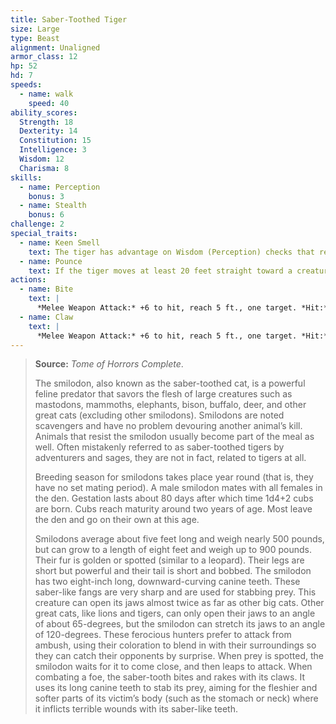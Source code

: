 ```yaml
---
title: Saber-Toothed Tiger
size: Large
type: Beast
alignment: Unaligned
armor_class: 12
hp: 52
hd: 7
speeds:
  - name: walk
    speed: 40
ability_scores:
  Strength: 18
  Dexterity: 14
  Constitution: 15
  Intelligence: 3
  Wisdom: 12
  Charisma: 8
skills:
  - name: Perception
    bonus: 3
  - name: Stealth
    bonus: 6
challenge: 2
special_traits:
  - name: Keen Smell
    text: The tiger has advantage on Wisdom (Perception) checks that rely on smell.
  - name: Pounce
    text: If the tiger moves at least 20 feet straight toward a creature and then hits it with a claw attack on the same turn, that target must succeed on a DC 14 Strength saving throw or be knocked prone. If the target is prone, the tiger can make one bite attack against it as a bonus action.
actions:
  - name: Bite
    text: |
      *Melee Weapon Attack:* +6 to hit, reach 5 ft., one target. *Hit:* 10 (1d10 + 5) piercing damage.
  - name: Claw
    text: |
      *Melee Weapon Attack:* +6 to hit, reach 5 ft., one target. *Hit:* 12 (2d6 + 5) slashing damage.
---
```


> **Source:** *Tome of Horrors Complete*.
>
> The smilodon, also known as the saber-toothed cat, is a powerful feline predator that savors the flesh of large creatures such as mastodons, mammoths, elephants, bison, buffalo, deer, and other great cats (excluding other smilodons). Smilodons are noted scavengers and have no problem devouring another animal’s kill. Animals that resist the smilodon usually become part of the meal as well. Often mistakenly referred to as saber-toothed tigers by adventurers and sages, they are not in fact, related to tigers at all.
>
> Breeding season for smilodons takes place year round (that is, they have no set mating period). A male smilodon mates with all females in the den. Gestation lasts about 80 days after which time 1d4+2 cubs are born. Cubs reach maturity around two years of age. Most leave the den and go on their own at this age.
>
> Smilodons average about five feet long and weigh nearly 500 pounds, but can grow to a length of eight feet and weigh up to 900 pounds. Their fur is golden or spotted (similar to a leopard). Their legs are short but powerful and their tail is short and bobbed. The smilodon has two eight-inch long, downward-curving canine teeth. These saber-like fangs are very sharp and are used for stabbing prey. This creature can open its jaws almost twice as far as other big cats. Other great cats, like lions and tigers, can only open their jaws to an angle of about 65-degrees, but the smilodon can stretch its jaws to an angle of 120-degrees. These ferocious hunters prefer to attack from ambush, using their coloration to blend in with their surroundings so they can catch their opponents by surprise. When prey is spotted, the smilodon waits for it to come close, and then leaps to attack. When combating a foe, the saber-tooth bites and rakes with its claws. It uses its long canine teeth to stab its prey, aiming for the fleshier and softer parts of its victim’s body (such as the stomach or neck) where it inflicts terrible wounds with its saber-like teeth.
